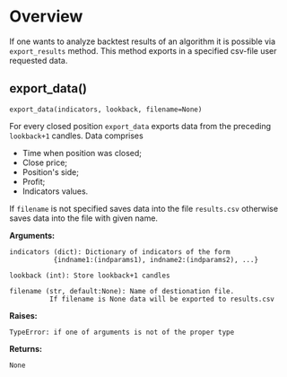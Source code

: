 # Overview

If one wants to analyze backtest results of an algorithm it is possible via ```export_results``` method. This method exports in a specified csv-file user requested data.

## export_data()

    export_data(indicators, lookback, filename=None)

For every closed position ```export_data``` exports data from the preceding ```lookback+1``` candles. Data comprises

* Time when position was closed;
* Close price;
* Position's side;
* Profit;
* Indicators values.

If ```filename``` is not specified saves data into the file ```results.csv``` otherwise saves data into the file with given name.


**Arguments:**

    indicators (dict): Dictionary of indicators of the form
               {indname1:(indparams1), indname2:(indparams2), ...}

    lookback (int): Store lookback+1 candles

    filename (str, default:None): Name of destionation file.
              If filename is None data will be exported to results.csv

**Raises:**

    TypeError: if one of arguments is not of the proper type

**Returns:**

    None
